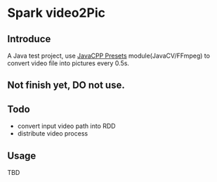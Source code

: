 Spark video2Pic
===============

Introduce
---------

A Java test project, use [JavaCPP Presets](https://github.com/bytedeco/javacpp-presets) module(JavaCV/FFmpeg) to convert video file into pictures every 0.5s.

## Not finish yet, DO not use.


Todo
----

- convert input video path into RDD
- distribute video process

Usage
-----  

TBD
